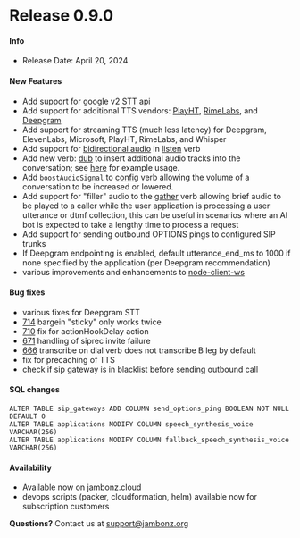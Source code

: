 # Release 0.9.0
#### Info
- Release Date: April 20, 2024

#### New Features
- Add support for google v2 STT api
- Add support for additional TTS vendors: [PlayHT](https://play.ht/), [RimeLabs](https://rime.ai/), and [Deepgram](https://deepgram.com/product/text-to-speech)
- Add support for streaming TTS (much less latency) for Deepgram, ElevenLabs, Microsoft, PlayHT, RimeLabs, and Whisper
- Add support for [bidirectional audio](/docs/supporting-articles/bidirectional-audio) in [listen](/docs/webhooks/listen) verb
- Add new verb: [dub](/docs/webhooks/dub/) to insert additional audio tracks into the conversation; see [here](/docs/supporting-articles/using-dub-tracks/) for example usage.
- Add `boostAudioSignal` to [config](/docs/webhooks/config) verb allowing the volume of a conversation to be increased or lowered.
- Add support for "filler" audio to the [gather](/docs/webhooks/config) verb allowing brief audio to be played to a caller while the user application is processing a user utterance or dtmf collection, this can be useful in scenarios where an AI bot is expected to take a lengthy time to process a request
- Add support for sending outbound OPTIONS pings to configured SIP trunks
- If Deepgram endpointing is enabled, default utterance_end_ms to 1000 if none specified by the application (per Deepgram recommendation)
- various improvements and enhancements to [node-client-ws](https://github.com/jambonz/node-client-ws)


#### Bug fixes
- various fixes for Deepgram STT
- [714](https://github.com/jambonz/jambonz-feature-server/issues/714) bargein "sticky" only works twice
- [710](https://github.com/jambonz/jambonz-feature-server/issues/710) fix for actionHookDelay action
- [671](https://github.com/jambonz/jambonz-feature-server/issues/671) handling of siprec invite failure
- [666](https://github.com/jambonz/jambonz-feature-server/issues/666) transcribe on dial verb does not transcribe B leg by default 
- fix for precaching of TTS
- check if sip gateway is in blacklist before sending outbound call 

#### SQL changes

```
ALTER TABLE sip_gateways ADD COLUMN send_options_ping BOOLEAN NOT NULL DEFAULT 0
ALTER TABLE applications MODIFY COLUMN speech_synthesis_voice VARCHAR(256)
ALTER TABLE applications MODIFY COLUMN fallback_speech_synthesis_voice VARCHAR(256)
```

#### Availability
- Available now on jambonz.cloud
- devops scripts (packer, cloudformation, helm) available now for subscription customers

**Questions?** Contact us at <a href="mailto:support@jambonz.org">support@jambonz.org</a>